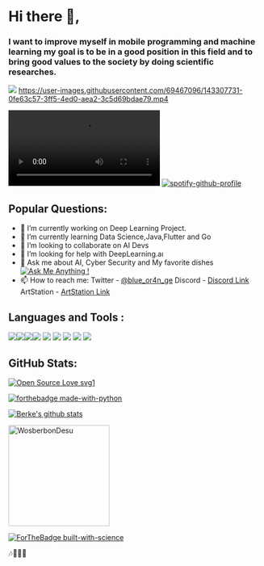 # Hi there 👋, 
### I want to improve myself in mobile programming and machine learning my goal is to be in a good position in this field and to bring good values to the society by doing scientific researches.
![](https://komarev.com/ghpvc/?username=WosberbonDesu&label=PROFILE+VIEWS)
https://user-images.githubusercontent.com/69467096/143307731-0fe63c57-3ff5-4ed0-aea2-3c5d69bdae79.mp4

![a](https://user-images.githubusercontent.com/69467096/143307731-0fe63c57-3ff5-4ed0-aea2-3c5d69bdae79.mp4)
[![spotify-github-profile](https://spotify-github-profile.vercel.app/api/view?uid=ft06u9hfq0yijb6uicqqhx6nu&cover_image=true&theme=novatorem&bar_color=53b14f&bar_color_cover=false)](https://open.spotify.com/user/ft06u9hfq0yijb6uicqqhx6nu)

## Popular Questions:
- 🔭 I’m currently working on Deep Learning Project.
- 🌱 I’m currently learning Data Science,Java,Flutter and Go
- 👯 I’m looking to collaborate on AI Devs 
- 🤔 I’m looking for help with DeepLearning.aı
- 💬 Ask me about AI, Cyber Security and My favorite dishes
[![Ask Me Anything !](https://img.shields.io/badge/Ask%20me-anything-1abc9c.svg)](https://GitHub.com/WosberbonDesu/ama)
- 📫 How to reach me: Twitter - [ @blue_or4n_ge](https://twitter.com/blue_or4n_ge) Discord - [Discord Link](https://discord.gg/zAHKchrrHC)  ArtStation - [ArtStation Link](https://www.artstation.com/skogsitite)

## Languages and Tools :
<img src="https://img.shields.io/badge/python%20-%2314354C.svg?&style=for-the-badge&logo=python&logoColor=white"/><img src="https://img.shields.io/badge/html5%20-%23E34F26.svg?&style=for-the-badge&logo=html5&logoColor=white"/><img src="https://img.shields.io/badge/css3%20-%231572B6.svg?&style=for-the-badge&logo=css3&logoColor=white"/><img src="https://img.shields.io/badge/javascript%20-%23323330.svg?&style=for-the-badge&logo=javascript&logoColor=%23F7DF1E"/>
<img src="https://img.shields.io/badge/java-%23ED8B00.svg?&style=for-the-badge&logo=java&logoColor=white"/>
<img src="https://img.shields.io/badge/c%20-%2300599C.svg?&style=for-the-badge&logo=c&logoColor=white"/>
<img src="https://img.shields.io/badge/kotlin-%230095D5.svg?&style=for-the-badge&logo=kotlin&logoColor=white"/>
<img src="https://img.shields.io/badge/go-%2300ADD8.svg?&style=for-the-badge&logo=go&logoColor=white"/>
<img src="https://img.shields.io/badge/blender%20-%23F5792A.svg?&style=for-the-badge&logo=blender&logoColor=white"/>
## GitHub Stats:
[![Open Source Love svg1](https://badges.frapsoft.com/os/v1/open-source.svg?v=103)](https://github.com/WosberbonDesu/open-source-badges/)

[![forthebadge made-with-python](http://ForTheBadge.com/images/badges/made-with-python.svg)](https://www.python.org/)

[![Berke's github stats](https://github-readme-stats.vercel.app/api?username=WosberbonDesu&&show_icons=true&title_color=ffffff&icon_color=bd8326&text_color=ffffff&bg_color=151515)](https://github.com/WosberbonDesu/github-readme-stats)

<p align="left">
  <img align="center" height="200" src="https://github-readme-stats.vercel.app/api/top-langs/?username=WosberbonDesu&layout=compact&hide=html&theme=dark" alt="WosberbonDesu" />
</p>

[![ForTheBadge built-with-science](http://ForTheBadge.com/images/badges/built-with-science.svg)](https://GitHub.com/WosberbonDesu/)

:notes::artist::beer:



